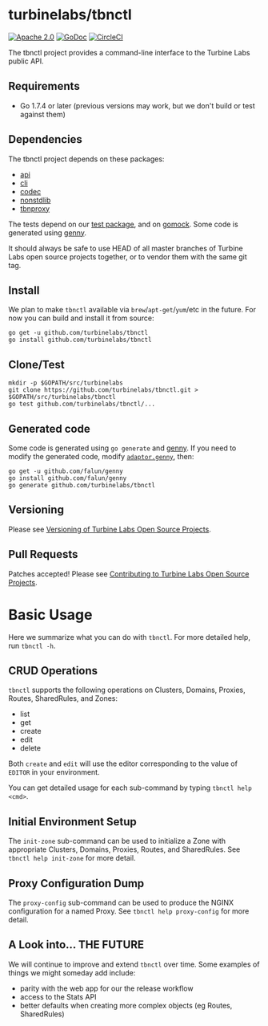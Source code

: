
[//]: # ( Copyright 2017 Turbine Labs, Inc.                                   )
[//]: # ( you may not use this file except in compliance with the License.    )
[//]: # ( You may obtain a copy of the License at                             )
[//]: # (                                                                     )
[//]: # (     http://www.apache.org/licenses/LICENSE-2.0                      )
[//]: # (                                                                     )
[//]: # ( Unless required by applicable law or agreed to in writing, software )
[//]: # ( distributed under the License is distributed on an "AS IS" BASIS,   )
[//]: # ( WITHOUT WARRANTIES OR CONDITIONS OF ANY KIND, either express or     )
[//]: # ( implied. See the License for the specific language governing        )
[//]: # ( permissions and limitations under the License.                      )

# turbinelabs/tbnctl

[![Apache 2.0](https://img.shields.io/hexpm/l/plug.svg)](LICENSE)
[![GoDoc](https://https://godoc.org/github.com/turbinelabs/tbnctl?status.svg)](https://https://godoc.org/github.com/turbinelabs/tbnctl)
[![CircleCI](https://circleci.com/gh/turbinelabs/tbnctl.svg?style=shield)](https://circleci.com/gh/turbinelabs/tbnctl)

The tbnctl project provides a command-line interface to the Turbine Labs public API.

## Requirements

- Go 1.7.4 or later (previous versions may work, but we don't build or test against them)

## Dependencies

The tbnctl project depends on these packages:

- [api](https://github.com/turbinelabs/api)
- [cli](https://github.com/turbinelabs/cli)
- [codec](https://github.com/turbinelabs/codec)
- [nonstdlib](https://github.com/turbinelabs/nonstdlib)
- [tbnproxy](https://github.com/turbinelabs/tbnproxy)

The tests depend on our [test package](https://github.com/turbinelabs/test),
and on [gomock](https://github.com/golang/mock). Some code is generated using
[genny](http://github.com/falun/genny).

It should always be safe to use HEAD of all master branches of Turbine Labs
open source projects together, or to vendor them with the same git tag.

## Install

We plan to make `tbnctl` available via `brew`/`apt-get`/`yum`/etc in the future.
For now you can build and install it from source:

```
go get -u github.com/turbinelabs/tbnctl
go install github.com/turbinelabs/tbnctl
```

## Clone/Test

```
mkdir -p $GOPATH/src/turbinelabs
git clone https://github.com/turbinelabs/tbnctl.git > $GOPATH/src/turbinelabs/tbnctl
go test github.com/turbinelabs/tbnctl/...
```

## Generated code

Some code is generated using `go generate` and
[genny](http://github.com/falun/genny). If you need to modify the generated
code, modify [`adaptor.genny`](adaptor.genny), then:

```
go get -u github.com/falun/genny
go install github.com/falun/genny
go generate github.com/turbinelabs/tbnctl
```

## Versioning

Please see [Versioning of Turbine Labs Open Source Projects](http://github.com/turbinelabs/developer/blob/master/README.md#versioning).

## Pull Requests

Patches accepted! Please see [Contributing to Turbine Labs Open Source Projects](http://github.com/turbinelabs/developer/blob/master/README.md#contributing).

# Basic Usage

Here we summarize what you can do with `tbnctl`. For more detailed help,
run `tbnctl -h`.

## CRUD Operations

`tbnctl` supports the following operations on Clusters, Domains, Proxies,
Routes, SharedRules, and Zones:

- list
- get
- create
- edit
- delete

Both `create` and `edit` will use the editor corresponding to the value of
`EDITOR` in your environment.

You can get detailed usage for each sub-command by typing `tbnctl help <cmd>`.

## Initial Environment Setup

The `init-zone` sub-command can be used to initialize a Zone with appropriate
Clusters, Domains, Proxies, Routes, and SharedRules. See `tbnctl help init-zone`
for more detail.

## Proxy Configuration Dump

The `proxy-config` sub-command can be used to produce the NGINX configuration for
a named Proxy. See `tbnctl help proxy-config` for more detail.

## A Look into... THE FUTURE

We will continue to improve and extend `tbnctl` over time. Some examples of
things we might someday add include:

- parity with the web app for our the release workflow
- access to the Stats API
- better defaults when creating more complex objects (eg Routes, SharedRules)

